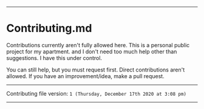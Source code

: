 
***

# Contributing.md

Contributions currently aren't fully allowed here. This is a personal public project for my apartment. and I don't need too much help other than suggestions. I have this under control.

You can still help, but you must request first. Direct contributions aren't allowed. If you have an improvement/idea, make a pull request.

***

Contributing file version: `1 (Thursday, December 17th 2020 at 3:08 pm)`

***
